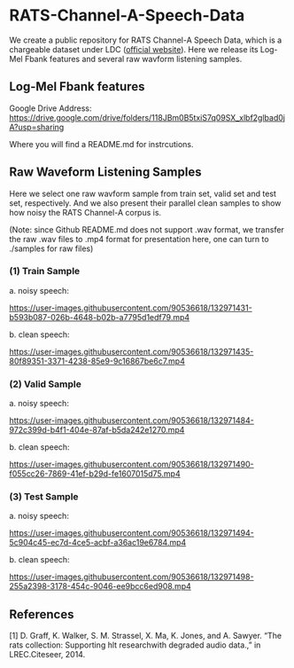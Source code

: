 # RATS-Channel-A-Speech-Data
We create a public repository for RATS Channel-A Speech Data, which is a chargeable dataset under LDC ([official website](https://catalog.ldc.upenn.edu/LDC2015S02)). Here we release its Log-Mel Fbank features and several raw wavform listening samples.


## Log-Mel Fbank features

Google Drive Address: <https://drive.google.com/drive/folders/118JBm0B5txiS7q09SX_xlbf2glbad0jA?usp=sharing>

Where you will find a README.md for instrcutions.


## Raw Waveform Listening Samples

Here we select one raw wavform sample from train set, valid set and test set, respectively. And we also present their parallel clean samples to show how noisy the RATS Channel-A corpus is. 

(Note: since Github README.md does not support .wav format, we transfer the raw .wav files to .mp4 format for presentation here, one can turn to ./samples for raw files)


### (1) Train Sample

a. noisy speech: 

https://user-images.githubusercontent.com/90536618/132971431-b593b087-026b-4648-b02b-a7795d1edf79.mp4

b. clean speech:

https://user-images.githubusercontent.com/90536618/132971435-80f89351-3371-4238-85e9-9c16867be6c7.mp4



### (2) Valid Sample

a. noisy speech: 

https://user-images.githubusercontent.com/90536618/132971484-972c399d-b4f1-404e-87af-b5da242e1270.mp4

b. clean speech:

https://user-images.githubusercontent.com/90536618/132971490-f055cc26-7869-41ef-b29d-fe1607015d75.mp4



### (3) Test Sample

a. noisy speech: 

https://user-images.githubusercontent.com/90536618/132971494-5c904c45-ec7d-4ce5-acbf-a36ac19e6784.mp4

b. clean speech:

https://user-images.githubusercontent.com/90536618/132971498-255a2398-3178-454c-9046-ee9bcc6ed908.mp4



## References
[1] D. Graff, K. Walker, S. M. Strassel, X. Ma, K. Jones, and A. Sawyer. “The rats collection: Supporting hlt researchwith degraded audio data.,” in LREC.Citeseer, 2014.
